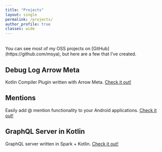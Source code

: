 ```yaml
---
title: "Projects"
layout: single
permalink: /projects/
author_profile: true
classes: wide
---
```


<br/>
You can see most of my OSS projects on [GitHub](https://github.com/msya), but here are a few that I’ve created.

## Debug Log Arrow Meta 

Kotlin Compiler Plugin written with Arrow Meta. [Check it out!](https://github.com/msya/debuglog-arrow-meta)

## Mentions

Easily add @ mention functionality to your Android applications. [Check it out!](https://github.com/percolate/mentions)

## GraphQL Server in Kotlin

GraphQL server written in Spark + Kotlin. [Check it out!](https://github.com/msya/graphql-starwars-kotlin)




